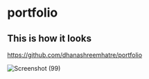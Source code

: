 # portfolio
## This is how it looks

https://github.com/dhanashreemhatre/portfolio

![Screenshot (99)](https://github.com/dhanashreemhatre/portfolio/assets/93194086/81bbba4a-76e7-4c4c-9917-3d840847acaf)
